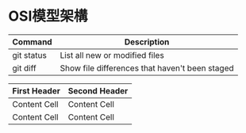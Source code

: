 # OSI模型架構
| Command | Description |
| --- | --- |
| git status | List all new or modified files |
| git diff | Show file differences that haven't been staged |

| First Header  | Second Header |
| ---| --- |
| Content Cell  | Content Cell  |
| Content Cell  | Content Cell  |
